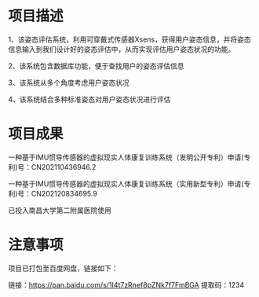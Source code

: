 # 项目描述

1、该姿态评估系统，利用可穿戴式传感器Xsens，获得用户姿态信息，并将姿态信息输入到我们设计好的姿态评估中，从而实现评估用户姿态状况的功能。

2、该系统包含数据库功能，便于查找用户的姿态评估信息

3、该系统从多个角度考虑用户姿态状况

4、该系统结合多种标准姿态对用户姿态状况进行评估




# 项目成果

一种基于IMU惯导传感器的虚拟现实人体康复训练系统（发明公开专利）申请(专利)号：CN202110436946.2

一种基于IMU惯导传感器的虚拟现实人体康复训练系统（实用新型专利）申请(专利)号：CN202120834695.9

 已投入南昌大学第二附属医院使用
 
 # 注意事项
 
 项目已打包至百度网盘，链接如下：

链接：https://pan.baidu.com/s/1I4t7zRnef8pZNk7f7FmBGA 
提取码：1234



